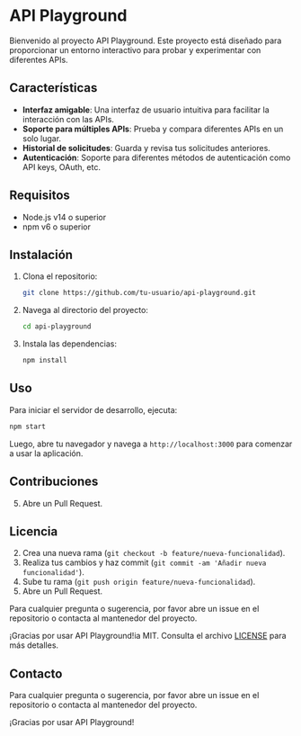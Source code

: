 # API Playground

Bienvenido al proyecto API Playground. Este proyecto está diseñado para proporcionar un entorno interactivo para probar y experimentar con diferentes APIs.

## Características

- **Interfaz amigable**: Una interfaz de usuario intuitiva para facilitar la interacción con las APIs.
- **Soporte para múltiples APIs**: Prueba y compara diferentes APIs en un solo lugar.
- **Historial de solicitudes**: Guarda y revisa tus solicitudes anteriores.
- **Autenticación**: Soporte para diferentes métodos de autenticación como API keys, OAuth, etc.

## Requisitos

- Node.js v14 o superior
- npm v6 o superior

## Instalación

1. Clona el repositorio:

    ```bash
    git clone https://github.com/tu-usuario/api-playground.git
    ```

2. Navega al directorio del proyecto:

    ```bash
    cd api-playground
    ```

3. Instala las dependencias:

    ```bash
    npm install
    ```

## Uso

Para iniciar el servidor de desarrollo, ejecuta:

```bash
npm start
```

Luego, abre tu navegador y navega a `http://localhost:3000` para comenzar a usar la aplicación.

## Contribuciones

5. Abre un Pull Request.

## Licencia
2. Crea una nueva rama (`git checkout -b feature/nueva-funcionalidad`).
3. Realiza tus cambios y haz commit (`git commit -am 'Añadir nueva funcionalidad'`).
4. Sube tu rama (`git push origin feature/nueva-funcionalidad`).
5. Abre un Pull Request.

Para cualquier pregunta o sugerencia, por favor abre un issue en el repositorio o contacta al mantenedor del proyecto.

¡Gracias por usar API Playground!ia MIT. Consulta el archivo [LICENSE](LICENSE) para más detalles.

## Contacto

Para cualquier pregunta o sugerencia, por favor abre un issue en el repositorio o contacta al mantenedor del proyecto.

¡Gracias por usar API Playground!